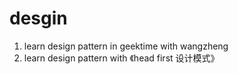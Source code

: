 # desgin
1. learn design pattern in geektime with wangzheng
2. learn design pattern with 《head first 设计模式》
